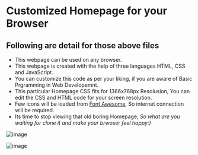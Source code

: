 # Customized Homepage for your Browser
## Following are detail for those above files
- This webpage can be used on any browser.
- This webpage is created with the help of three languages HTML, CSS and JavaScript.
- You can customize this code as per your liking, if you are aware of Basic Prgramming in Web Developemnt.
- This particular Homepage CSS fits for 1366x768px Resolusion, You can edit the CSS and HTML code for your screen resolution.
- Few icons will be loaded from [Font Awesome](https://fontawesome.com/), So internet connection will be required.
- Its time to stop viewing that old boring Homepage, *So what are you waiting for clone it and make your brwoser feel happy:)*


![image](https://user-images.githubusercontent.com/115945150/234288724-e107fa90-5e0b-453e-87c1-dac90fc7f5a5.png)

![image](https://user-images.githubusercontent.com/115945150/234289228-248678ec-fdca-4a83-abbf-d67a0a3bad64.png)
